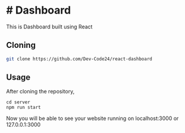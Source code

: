 # # Dashboard

This is Dashboard built using  React
## Cloning

```bash
git clone https://github.com/Dev-Code24/react-dashboard
```

## Usage
After cloning the repository,

```
cd server
npm run start

```
Now you will be able to see your website running on localhost:3000 or 127.0.0.1:3000
